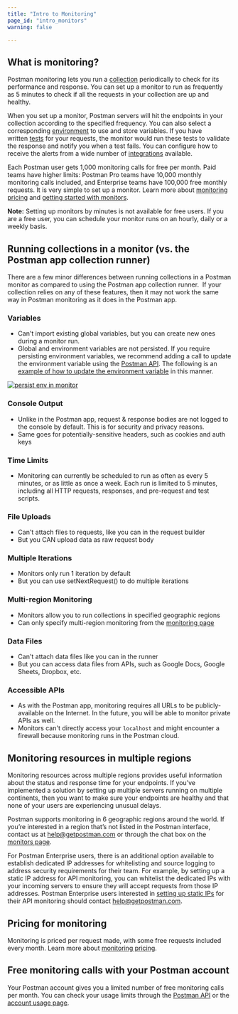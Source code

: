 ```yaml
---
title: "Intro to Monitoring"
page_id: "intro_monitors"
warning: false

---
```


## What is monitoring?

Postman monitoring lets you run a [collection](/docs/postman/collections/creating_collections/) periodically to check for its performance and response. You can set up a monitor to run as frequently as 5 minutes to check if all the requests in your collection are up and healthy.

When you set up a monitor, Postman servers will hit the endpoints in your collection according to the specified frequency. You can also select a corresponding [environment](/docs/postman/environments_and_globals/manage_environments/) to use and store variables. If you have written [tests](/docs/postman/scripts/test_scripts/) for your requests, the monitor would run these tests to validate the response and notify you when a test fails. You can configure how to receive the alerts from a wide number of [integrations](/docs/postman_pro/integrations/intro_integrations/) available.

Each Postman user gets 1,000 monitoring calls for free per month. Paid teams have higher limits: Postman Pro teams have 10,000 monthly monitoring calls included, and Enterprise teams have 100,000 free monthly requests. It is very simple to set up a monitor. Learn more about [monitoring pricing](/docs/postman/monitors/pricing_monitors/) and [getting started with monitors](/docs/postman/monitors/setting_up_monitor/).

**Note:** Setting up monitors by minutes is not available for free users. If you are a free user, you can schedule your monitor runs on an hourly, daily or a weekly basis.

## Running collections in a monitor (vs. the Postman app collection runner)

There are a few minor differences between running collections in a Postman monitor as compared to using the Postman app collection runner.  If your collection relies on any of these features, then it may not work the same way in Postman monitoring as it does in the Postman app.

### Variables

* Can't import existing global variables, but you can create new ones during a monitor run.
* Global and environment variables are not persisted. If you require persisting environment variables, we recommend adding a call to update the environment variable using the [Postman API](/docs/postman/postman_api/intro_api/). The following is an [example of how to update the environment variable](https://documenter.getpostman.com/view/218543/lunch-picker/6fWy4Ao#fe7e2416-4af9-fffc-02af-b8fc2c58a181) in this manner.

[![persist env in monitor](https://s3.amazonaws.com/postman-static-getpostman-com/postman-docs/monitorPersistEnv.png)](https://s3.amazonaws.com/postman-static-getpostman-com/postman-docs/monitorPersistEnv.png)

### Console Output

* Unlike in the Postman app, request & response bodies are not logged to the console by default. This is for security and privacy reasons.
* Same goes for potentially-sensitive headers, such as cookies and auth keys

### Time Limits

* Monitoring can currently be scheduled to run as often as every 5 minutes, or as little as once a week. Each run is limited to 5 minutes, including all HTTP requests, responses, and pre-request and test scripts.

### File Uploads

* Can't attach files to requests, like you can in the request builder
* But you CAN upload data as raw request body

### Multiple Iterations

* Monitors only run 1 iteration by default
* But you can use setNextRequest() to do multiple iterations

### Multi-region Monitoring

* Monitors allow you to run collections in specified geographic regions
* Can only specify multi-region monitoring from the [monitoring page](https://monitor.getpostman.com)

### Data Files

* Can't attach data files like you can in the runner
* But you can access data files from APIs, such as Google Docs, Google Sheets, Dropbox, etc.

### Accessible APIs

* As with the Postman app, monitoring requires all URLs to be publicly-available on the Internet. In the future, you will be able to monitor private APIs as well.
* Monitors can't directly access your `localhost` and might encounter a firewall because monitoring runs in the Postman cloud.

## Monitoring resources in multiple regions

Monitoring resources across multiple regions provides useful information about the status and response time for your endpoints. If you’ve implemented a solution by setting up multiple servers running on multiple continents, then you want to make sure your endpoints are healthy and that none of your users are experiencing unusual delays.

Postman supports monitoring in 6 geographic regions around the world. If you’re interested in a region that’s not listed in the Postman interface, contact us at [help@getpostman.com](mailto:help@getpostman.com) or through the chat box on the [monitors page](https://monitor.getpostman.com).

For Postman Enterprise users, there is an additional option available to establish dedicated IP addresses for whitelisting and source logging to address security requirements for their team. For example, by setting up a static IP address for API monitoring, you can whitelist the dedicated IPs with your incoming servers to ensure they will accept requests from those IP addresses. Postman Enterprise users interested in [setting up static IPs](/docs/postman_enterprise/using_static_IPs_to_monitor/) for their API monitoring should contact [help@getpostman.com](mailto:help@getpostman.com).

## Pricing for monitoring

Monitoring is priced per request made, with some free requests included every month. Learn more about [monitoring pricing](/docs/postman/monitors/pricing_monitors/).

## Free monitoring calls with your Postman account

Your Postman account gives you a limited number of free monitoring calls per month. You can check your usage limits through the [Postman API](https://docs.api.getpostman.com) or the [account usage page](https://go.pstmn.io/postman-account-limits).
